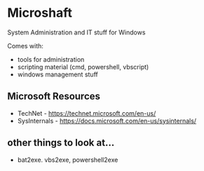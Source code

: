 # Microshaft

System Administration and IT stuff for Windows

Comes with:
* tools for administration
* scripting material (cmd, powershell, vbscript)
* windows management stuff


## Microsoft Resources
* TechNet      - https://technet.microsoft.com/en-us/
* SysInternals - https://docs.microsoft.com/en-us/sysinternals/


## other things to look at...
* bat2exe. vbs2exe, powershell2exe